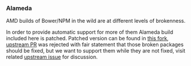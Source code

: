 ### Alameda
AMD builds of Bower/NPM in the wild are at different levels of brokenness.

In order to provide automatic support for more of them Alameda build included here is patched. Patched version can be found in [this fork](https://github.com/nazar-pc/alameda/tree/package-with-named-define), [upstream PR](https://github.com/requirejs/alameda/pull/23) was rejected with fair statement that those broken packages should be fixed, but we want to support them while they are not fixed, visit related [upstream issue](https://github.com/requirejs/alameda/issues/22) for discussion.
